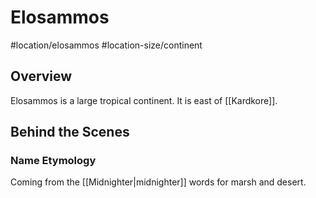 # Elosammos
#location/elosammos #location-size/continent

## Overview
Elosammos is a large tropical continent. It is east of [[Kardkore]].

## Behind the Scenes
### Name Etymology
Coming from the [[Midnighter|midnighter]] words for marsh and desert.

